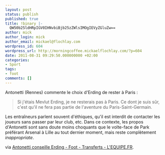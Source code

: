 ```yaml
---
layout: post
status: publish
published: true
title: !binary |-
  QW50b25ldHRpIGV0IHNvbiBjb25zZWlsIMOgIEVyZGluZw==
author: mick
author_login: mick
author_email: mickael@flochlay.com
wordpress_id: 604
wordpress_url: http://morningcoffee.mickaelflochlay.com/?p=604
date: 2011-08-31 09:29:50.000000000 +02:00
categories:
- Sport
tags:
- foot
comments: []
---
```

Antonetti (Rennes) commente le choix d'Erding de rester à Paris :
<blockquote>Si j'étais Mevlut Erding, je ne resterais pas à Paris. Ce dont je suis sûr, c'est qu'il ne fera pas partie de l'aventure du Paris-Saint-Germain.</blockquote>
Les entraîneurs parlent souvent d'éthiques, qu'il est interdit de contacter les joueurs sans passer par leur club, etc. Dans ce contexte, les propos d'Antonetti sont sans doute moins choquants que le volte-face de Park préférant Arsenal à Lille au tout dernier moment, mais reste complètement <em>inappropriate</em>.

via <a href="http://www.lequipe.fr/Football/breves2011/20110830_083343_antonetti-conseille-erding.html">Antonetti conseille Erding - Foot - Transferts - L'EQUIPE.FR</a>.
